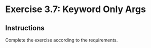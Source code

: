 # Exercise 3.7: Keyword Only Args

## Instructions

Complete the exercise according to the requirements.
